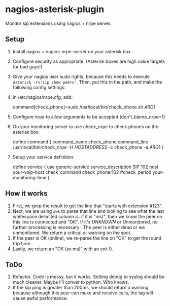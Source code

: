 # nagios-asterisk-plugin
Monitor sip extensions using nagios + nrpe server.

## Setup
1. Install nagios + nagios-nrpe-server on your asterisk box.
1. Configure security as appropriate. (Asterisk boxes are high value targets for bad guys!)
1. Give your nagios user sudo rights, because this needs to execute `asterisk -rx'sip show peers'`. Then, put this in the path, and make the following config settings:

1. in /etc/nagios/nrpe.cfg, add:

    command[check_phone]=sudo /usr/local/bin/check_phone.sh $ARG1$

1. Configure nrpe to allow arguments to be accepted (don't_blame_nrpe=1)
1. On your monitoring server to use check_nrpe to check phones on the asterisk box:

    define command {
        command_name    check_phone
        command_line    /usr/local/bin/check_nrpe -H $HOSTADDRESS$ -c check_phone -a $ARG1$
    }

1. Setup your service definition:

    define service {
       use                 generic-service
       service_description SIP 102
       host                your-voip-host
       check_command       check_phone!102
       #check_period       your-monitoring-time
    }

## How it works
1. First, we grep the result to get the line that "starts with extension #123". 
1. Next, we are using `awk` to parse that line and looking to see what the last whitespace delimited column is. if it is "ms)", then we know the peer on this line is connected and "OK". If it's *UNKNOWN* or *Unmonitored*, no further processing is necessary . The peer is either dead or we unmonitored. We return a critical or warning on the spot.
1. If the peer is OK (online), we re-parse the line on "OK" to get the round trip time.
1. Lastly, we return an "OK (xx ms)" with an exit 0.

## ToDo
1. Refactor. Code is messy, but it works. Setting debug to syslog should be much cleaner. Maybe I'll conver to python. Who knows.
1. If the sip ping is greater than 200ms, we should return a warning because although this peer can make and receive calls, the lag will cause awful performance.